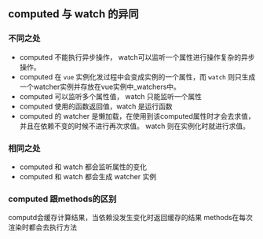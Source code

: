 ## computed 与 watch 的异同

### 不同之处
- computed 不能执行异步操作， watch可以监听一个属性进行操作复杂的异步操作。
- computed 在 `vue` 实例化发过程中会变成实例的一个属性，而 `watch` 则只生成一个watcher实例并存放在vue实例中_watchers中。
- computed 可以监听多个属性值， watch 只能监听一个属性
- computed 使用的函数返回值，watch 是运行函数
- computed 的 watcher 是懒加载，在使用到该computed属性时才会去求值，并且在依赖不变的时候不进行再次求值。 watch 则在实例化时就进行求值。


### 相同之处

- computed 和 watch 都会监听属性的变化
- computed 和 watch 都会生成 watcher 实例


### computed 跟methods的区别

computd会缓存计算结果，当依赖没发生变化时返回缓存的结果
methods在每次渲染时都会去执行方法